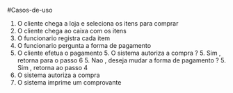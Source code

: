#Casos-de-uso
 1. O cliente chega a loja e seleciona os itens para comprar
 2. O cliente chega ao caixa com os itens 
 3. O funcionario registra cada item 
 4. O funcionario pergunta a forma de pagamento
 5. O cliente efetua o pagamento 
    5. O sistema autoriza a compra ?
       5. Sim , retorna para o passo 6
       5. Nao , deseja mudar a forma de pagamento ?
          5. Sim , retorna ao passo 4
 6. O sistema autoriza a compra
 7. O sistema imprime um comprovante       

